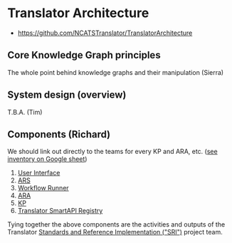 # Translator Architecture

* https://github.com/NCATSTranslator/TranslatorArchitecture

## Core Knowledge Graph principles

The whole point behind knowledge graphs and their manipulation (Sierra)

## System design (overview)

T.B.A. (Tim)

## Components (Richard)

We should link out directly to the teams for every KP and ARA,  etc. ([see inventory on Google sheet](https://docs.google.com/spreadsheets/d/1qG9RDJ64pHBoRxAOL3B1OGuQ8GxU2KIicnXE2hpe4_s/edit#gid=0))

1. [User Interface](ui.md)
2. [ARS](ars.md)
3. [Workflow Runner](https://github.com/NCATSTranslator/workflow-runner)
4. [ARA](ara.md)
5. [KP](kp.md)
6. [Translator SmartAPI Registry](registry.md)

Tying together the above components are the activities and outputs of the Translator [Standards and Reference Implementation ("SRI")](sri.md) project team.
